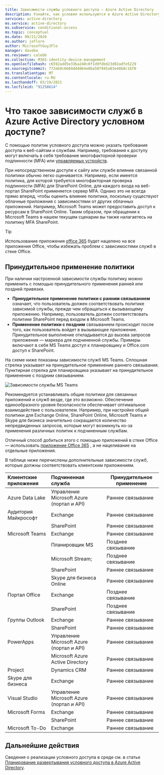 ```yaml
---
title: Зависимости службы условного доступа — Azure Active Directory
description: Узнайте, как условия используются в Azure Active Directory условном доступе для активации политики.
services: active-directory
ms.service: active-directory
ms.subservice: conditional-access
ms.topic: conceptual
ms.date: 09/21/2020
ms.author: joflore
author: MicrosoftGuyJFlo
manager: daveba
ms.reviewer: calebb
ms.collection: M365-identity-device-management
ms.openlocfilehash: c6592add5e33ba240c0f1d9fdbd23d82adfe5229
ms.sourcegitcommit: 772eb9c6684dd4864e0ba507945a83e48b8c16f0
ms.translationtype: MT
ms.contentlocale: ru-RU
ms.lasthandoff: 03/19/2021
ms.locfileid: "91258614"
---
```

# <a name="what-are-service-dependencies-in-azure-active-directory-conditional-access"></a>Что такое зависимости служб в Azure Active Directory условном доступе? 

С помощью политик условного доступа можно указать требования доступа к веб-сайтам и службам. Например, требования к доступу могут включать в себя требование многофакторной проверки подлинности (MFA) или [управляемых устройств](require-managed-devices.md). 

При непосредственном доступе к сайту или службе влияние связанной политики обычно легко оценивается. Например, если имеется политика, для которой требуется многофакторная проверка подлинности (MFA) для SharePoint Online, для каждого входа на веб-портал SharePoint применяется сервер MFA. Однако это не всегда прямо вперед, чтобы оценить влияние политики, поскольку существуют облачные приложения с зависимостями от других облачных приложений. Например, Microsoft Teams может предоставить доступ к ресурсам в SharePoint Online. Таким образом, при обращении к Microsoft Teams в нашем текущем сценарии вы также налагаетесь на политику MFA SharePoint. 

> [!TIP]
> Использование приложения [office 365](concept-conditional-access-cloud-apps.md#office-365) будет нацелено на все приложения Office, чтобы избежать проблем с зависимостями служб в стеке Office.

## <a name="policy-enforcement"></a>Принудительное применение политики 

При наличии настроенной зависимости службы политику можно применить с помощью принудительного применения ранней или поздней привязки. 

- **Принудительное применение политики с ранним связыванием** означает, что пользователь должен соответствовать политике зависимой службы, прежде чем обращаться к вызывающему приложению. Например, пользователь должен соответствовать политике SharePoint перед входом в Microsoft Teams. 
- **Применение политики с поздним** связыванием происходит после того, как пользователь войдет в вызывающее приложение. Принудительное выполнение откладывается до вызова запросов приложения — маркера для подчиненной службы. Примеры включают в себя MS Teams доступ к планировщику и Office.com доступ к SharePoint. 

На схеме ниже показаны зависимости служб MS Teams. Сплошная стрелка указывает на принудительное применение раннего связывания. Пунктирная стрелка для планировщика указывает на принудительное применение с поздним связыванием. 

![Зависимости службы MS Teams](./media/service-dependencies/01.png)

Рекомендуется устанавливать общие политики для связанных приложений и служб везде, где это возможно. Обеспечение единообразного уровня безопасности обеспечивает оптимальное взаимодействие с пользователем. Например, при настройке общей политики для Exchange Online, SharePoint Online, Microsoft Teams и Skype для бизнеса значительно сокращается количество непредвиденных запросов, которые могут возникнуть из-за применения различных политик к подчиненным службам. 

Отличный способ добиться этого с помощью приложений в стеке Office — использовать [приложение Office 365](concept-conditional-access-cloud-apps.md#office-365) , а не нацеливание на отдельные приложения.

В таблице ниже перечислены дополнительные зависимости служб, которые должны соответствовать клиентским приложениям.  

| Клиентские приложения         | Подчиненная служба                          | Принудительное применение |
| :--                 | :--                                         | ---         | 
| Azure Data Lake     | Управление Microsoft Azure (портал и API) | Раннее связывание |
| Аудитория Майкрософт | Exchange                                    | Раннее связывание |
|                     | SharePoint                                  | Раннее связывание |
| Microsoft Teams     | Exchange                                    | Раннее связывание |
|                     | Планировщик MS                                  | Позднее связывание  |
|                     | Microsoft Stream;                            | Позднее связывание  |
|                     | SharePoint                                  | Раннее связывание |
|                     | Skype для бизнеса Online                   | Раннее связывание |
| Портал Office       | Exchange                                    | Позднее связывание  |
|                     | SharePoint                                  | Позднее связывание  |
| Группы Outlook      | Exchange                                    | Раннее связывание |
|                     | SharePoint                                  | Раннее связывание |
| PowerApps           | Управление Microsoft Azure (портал и API) | Раннее связывание |
|                     | Microsoft Azure Active Directory              | Раннее связывание |
| Project             | Dynamics CRM                                | Раннее связывание |
| Skype для бизнеса  | Exchange                                    | Раннее связывание |
| Visual Studio       | Управление Microsoft Azure (портал и API) | Раннее связывание |
| Microsoft Forms     | Exchange                                    | Раннее связывание |
|                     | SharePoint                                  | Раннее связывание |
| Microsoft To-Do     | Exchange                                    | Раннее связывание |

## <a name="next-steps"></a>Дальнейшие действия

Сведения о реализации условного доступа в среде см. в статье [Планирование развертывания условного доступа в Azure Active Directory](plan-conditional-access.md).
